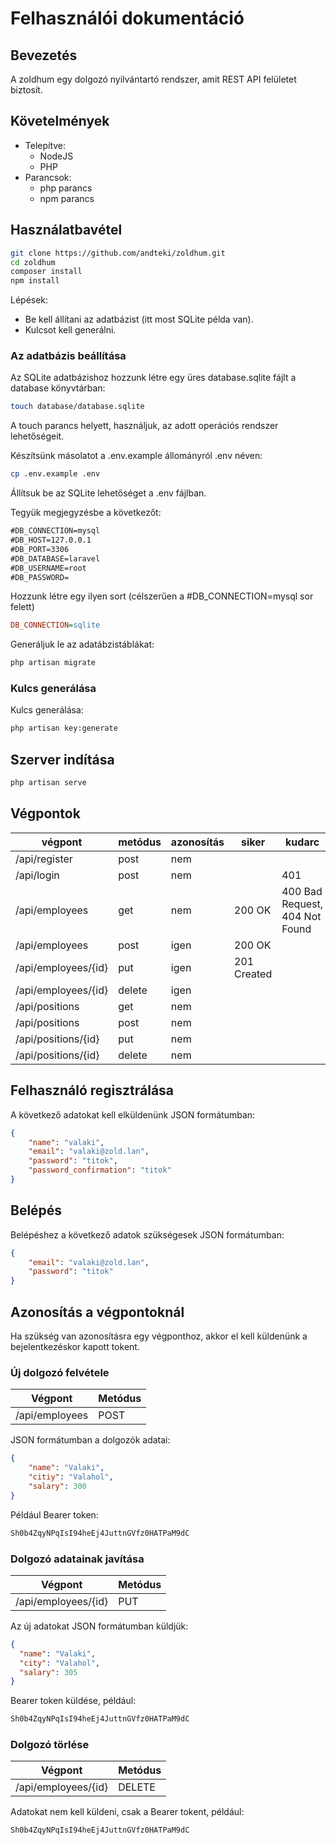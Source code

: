 # Felhasználói dokumentáció

## Bevezetés

A zoldhum egy dolgozó nyilvántartó rendszer, amit REST API felületet biztosít.

## Követelmények

* Telepítve:
  * NodeJS
  * PHP
* Parancsok:
  * php parancs
  * npm parancs

## Használatbavétel

```bash
git clone https://github.com/andteki/zoldhum.git
cd zoldhum
composer install
npm install
```

Lépések:

* Be kell állítani az adatbázist (itt most SQLite példa van).
* Kulcsot kell generálni.

### Az adatbázis beállítása

Az SQLite adatbázishoz hozzunk létre egy üres database.sqlite fájlt a database könyvtárban:

```bash
touch database/database.sqlite
```

A touch parancs helyett, használjuk, az adott operációs rendszer lehetőségeit.

Készítsünk másolatot a .env.example állományról .env néven:

```bash
cp .env.example .env
```

Állítsuk be az SQLite lehetőséget a .env fájlban.

Tegyük megjegyzésbe a következőt:

```txt
#DB_CONNECTION=mysql
#DB_HOST=127.0.0.1
#DB_PORT=3306
#DB_DATABASE=laravel
#DB_USERNAME=root
#DB_PASSWORD=
```

Hozzunk létre egy ilyen sort (célszerűen a #DB_CONNECTION=mysql sor felett)

```ini
DB_CONNECTION=sqlite
```

Generáljuk le az adatábzistáblákat:

```cmd
php artisan migrate
```

### Kulcs generálása

Kulcs generálása:

```cmd
php artisan key:generate
```

## Szerver indítása

```cmd
php artisan serve
```

## Végpontok

|  végpont       | metódus | azonosítás | siker       | kudarc |
|----------------|---------|------------|-------------|--------|
| /api/register      | post    | nem        |             |        |
| /api/login         | post    | nem        |             | 401    |
| /api/employees | get     | nem        | 200 OK      | 400 Bad Request, 404 Not Found |
| /api/employees | post    | igen       | 200 OK      |
| /api/employees/{id} | put     | igen       | 201 Created |
| /api/employees/{id} | delete  | igen       |             |        |
| /api/positions | get     | nem        |             |        |
| /api/positions | post    | nem        |             |        |
| /api/positions/{id} | put     | nem        |             |        |
| /api/positions/{id} | delete  | nem        |             |        |

## Felhasználó regisztrálása

A következő adatokat kell elküldenünk JSON formátumban:

```json
{
    "name": "valaki",
    "email": "valaki@zold.lan",
    "password": "titok",
    "password_confirmation": "titok"
}
```

## Belépés

Belépéshez a következő adatok szükségesek JSON formátumban:

```json
{
    "email": "valaki@zold.lan",
    "password": "titok"
}
```

## Azonosítás a végpontoknál

Ha szükség van azonosításra egy végponthoz, akkor el kell küldenünk a bejelentkezéskor kapott tokent.

### Új dolgozó felvétele

| Végpont | Metódus |
|-|-|
| /api/employees | POST |

JSON formátumban a dolgozók adatai:

```JSON
{
    "name": "Valaki",
    "citiy": "Valahol",
    "salary": 300
}
```

Például Bearer token:

```txt
Sh0b4ZqyNPqIsI94heEj4JuttnGVfz0HATPaM9dC
```

### Dolgozó adatainak javítása

| Végpont | Metódus |
|-|-|
| /api/employees/{id} | PUT |

Az új adatokat JSON formátumban küldjük:

```JSON
{
  "name": "Valaki",
  "city": "Valahol",
  "salary": 305
}
```

Bearer token küldése, például:

```txt
Sh0b4ZqyNPqIsI94heEj4JuttnGVfz0HATPaM9dC
```

### Dolgozó törlése

| Végpont | Metódus |
|-|-|
| /api/employees/{id} | DELETE |

Adatokat nem kell küldeni, csak a Bearer tokent, például:

```txt
Sh0b4ZqyNPqIsI94heEj4JuttnGVfz0HATPaM9dC
```

